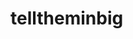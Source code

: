 telltheminbig
==============


<iframe src="//telltheminbig.com?" width="100%" height="250px" frameborder="0" allowtransparency="true" scrolling="no" >
</iframe>
